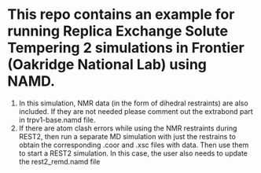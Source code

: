 # This repo contains an example for running Replica Exchange Solute Tempering 2 simulations in Frontier (Oakridge National Lab) using NAMD.

1. In this simulation, NMR data (in the form of dihedral restraints) are also included. If they are not needed please comment out the extrabond part in trpv1-base.namd file.
2. If there are atom clash errors while using the NMR restraints during REST2, then run a separate MD simulation with just the restrains to obtain the corresponding .coor and .xsc files with data. Then use them to start a REST2 simulation. In this case, the user also needs to update the rest2_remd.namd file


